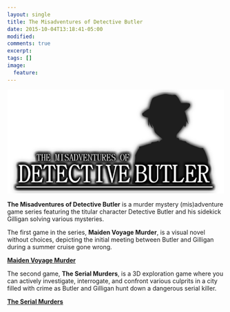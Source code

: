 ```yaml
---
layout: single
title: The Misadventures of Detective Butler
date: 2015-10-04T13:18:41-05:00
modified:
comments: true
excerpt:
tags: []
image:
  feature:
---
```

<img src="db-logo.png" title="Logo" alt="Logo" class="center-image">

__The Misadventures of Detective Butler__ is a murder mystery (mis)adventure game series featuring the titular character Detective Butler and his sidekick Gilligan solving various mysteries.

The first game in the series, __Maiden Voyage Murder__, is a visual novel without choices, depicting the initial meeting between Butler and Gilligan during a summer cruise gone wrong.

<strong><a href='{{"/detective-butler/butler1/" | absolute_url }}' class="btn">Maiden Voyage Murder</a></strong>

The second game, __The Serial Murders__, is a 3D exploration game where you can actively investigate, interrogate, and confront various culprits in a city filled with crime as Butler and Gilligan hunt down a dangerous serial killer.

<strong><a href='{{"/detective-butler/butler2/" | absolute_url }}' class="btn">The Serial Murders</a></strong>